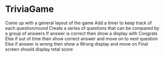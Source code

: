 # TriviaGame
Come up with a general layout of the game
Add a timer to keep track of each question/round
Create a series of questions that can be compared by a group of answers
If answer is correct then show a display with Congrats
Else if out of time then show correct answer and move on to next question
Else if answer is wrong then show a Wrong display and move on
Final screen should display total score